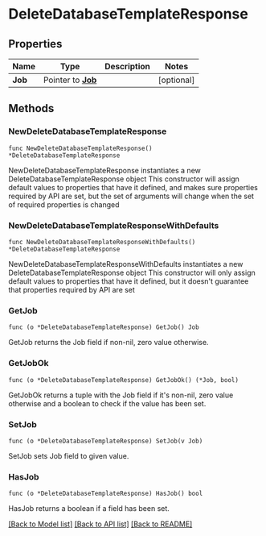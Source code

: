 # DeleteDatabaseTemplateResponse

## Properties

Name | Type | Description | Notes
------------ | ------------- | ------------- | -------------
**Job** | Pointer to [**Job**](Job.md) |  | [optional] 

## Methods

### NewDeleteDatabaseTemplateResponse

`func NewDeleteDatabaseTemplateResponse() *DeleteDatabaseTemplateResponse`

NewDeleteDatabaseTemplateResponse instantiates a new DeleteDatabaseTemplateResponse object
This constructor will assign default values to properties that have it defined,
and makes sure properties required by API are set, but the set of arguments
will change when the set of required properties is changed

### NewDeleteDatabaseTemplateResponseWithDefaults

`func NewDeleteDatabaseTemplateResponseWithDefaults() *DeleteDatabaseTemplateResponse`

NewDeleteDatabaseTemplateResponseWithDefaults instantiates a new DeleteDatabaseTemplateResponse object
This constructor will only assign default values to properties that have it defined,
but it doesn't guarantee that properties required by API are set

### GetJob

`func (o *DeleteDatabaseTemplateResponse) GetJob() Job`

GetJob returns the Job field if non-nil, zero value otherwise.

### GetJobOk

`func (o *DeleteDatabaseTemplateResponse) GetJobOk() (*Job, bool)`

GetJobOk returns a tuple with the Job field if it's non-nil, zero value otherwise
and a boolean to check if the value has been set.

### SetJob

`func (o *DeleteDatabaseTemplateResponse) SetJob(v Job)`

SetJob sets Job field to given value.

### HasJob

`func (o *DeleteDatabaseTemplateResponse) HasJob() bool`

HasJob returns a boolean if a field has been set.


[[Back to Model list]](../README.md#documentation-for-models) [[Back to API list]](../README.md#documentation-for-api-endpoints) [[Back to README]](../README.md)


